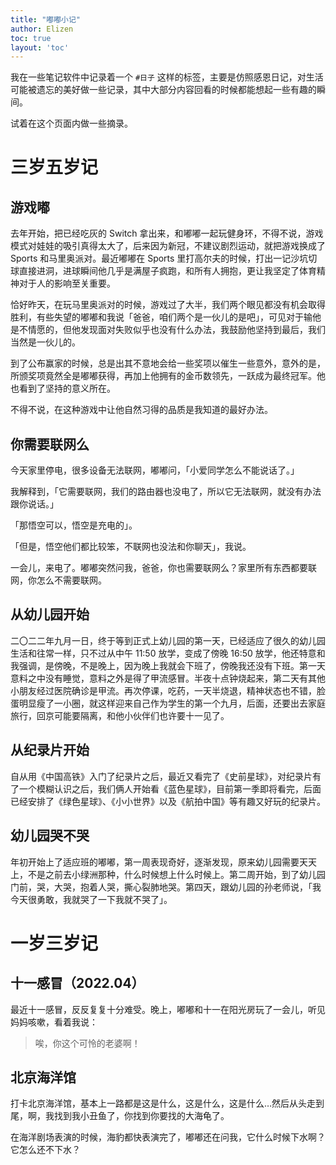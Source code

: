 ```yaml
---
title: "嘟嘟小记"
author: Elizen
toc: true
layout: 'toc'
---
```


我在一些笔记软件中记录着一个 `#日子` 这样的标签，主要是仿照感恩日记，对生活可能被遗忘的美好做一些记录，其中大部分内容回看的时候都能想起一些有趣的瞬间。

试着在这个页面内做一些摘录。

# 三岁五岁记

## 游戏嘟

去年开始，把已经吃灰的 Switch 拿出来，和嘟嘟一起玩健身环，不得不说，游戏模式对娃娃的吸引真得太大了，后来因为新冠，不建议剧烈运动，就把游戏换成了 Sports 和马里奥派对。最近嘟嘟在 Sports 里打高尔夫的时候，打出一记沙坑切球直接进洞，进球瞬间他几乎是满屋子疯跑，和所有人拥抱，更让我坚定了体育精神对于人的影响至关重要。

恰好昨天，在玩马里奥派对的时候，游戏过了大半，我们两个眼见都没有机会取得胜利，有些失望的嘟嘟和我说「爸爸，咱们两个是一伙儿的是吧」，可见对于输他是不情愿的，但他发现面对失败似乎也没有什么办法，我鼓励他坚持到最后，我们当然是一伙儿的。

到了公布赢家的时候，总是出其不意地会给一些奖项以催生一些意外，意外的是，所颁奖项竟然全是嘟嘟获得，再加上他拥有的金币数领先，一跃成为最终冠军。他也看到了坚持的意义所在。

不得不说，在这种游戏中让他自然习得的品质是我知道的最好办法。

## 你需要联网么

今天家里停电，很多设备无法联网，嘟嘟问，「小爱同学怎么不能说话了。」

我解释到，「它需要联网，我们的路由器也没电了，所以它无法联网，就没有办法跟你说话。」

「那悟空可以，悟空是充电的」。

「但是，悟空他们都比较笨，不联网也没法和你聊天」，我说。

一会儿，来电了。嘟嘟突然问我，爸爸，你也需要联网么？家里所有东西都要联网，你怎么不需要联网。

## 从幼儿园开始

二〇二二年九月一日，终于等到正式上幼儿园的第一天，已经适应了很久的幼儿园生活和往常一样，只不过从中午 11:50 放学，变成了傍晚 16:50 放学，他还特意和我强调，是傍晚，不是晚上，因为晚上我就会下班了，傍晚我还没有下班。第一天意料之中没有睡觉，意料之外是得了甲流感冒。半夜十点钟烧起来，第二天有其他小朋友经过医院确诊是甲流。再次停课，吃药，一天半烧退，精神状态也不错，脸蛋明显瘦了一小圈，就这样迎来自己作为学生的第一个九月，后面，还要出去家庭旅行，回京可能要隔离，和他小伙伴们也许要十一见了。

## 从纪录片开始

自从用《中国高铁》入门了纪录片之后，最近又看完了《史前星球》，对纪录片有了一个模糊认识之后，我们俩人开始看《蓝色星球》，目前第一季即将看完，后面已经安排了《绿色星球》、《小小世界》以及《航拍中国》等有趣又好玩的纪录片。

## 幼儿园哭不哭

年初开始上了适应班的嘟嘟，第一周表现奇好，逐渐发现，原来幼儿园需要天天上，不是之前去小绿洲那种，什么时候想上什么时候上。第二周开始，到了幼儿园门前，哭，大哭，抱着人哭，撕心裂肺地哭。第四天，跟幼儿园的孙老师说，「我今天很勇敢，我就哭了一下我就不哭了」。

# 一岁三岁记

## 十一感冒（2022.04）

最近十一感冒，反反复复十分难受。晚上，嘟嘟和十一在阳光房玩了一会儿，听见妈妈咳嗽，看着我说：

> 唉，你这个可怜的老婆啊！

## 北京海洋馆

打卡北京海洋馆，基本上一路都是这是什么，这是什么，这是什么…然后从头走到尾，啊，我找到我小丑鱼了，你找到你要找的大海龟了。

在海洋剧场表演的时候，海豹都快表演完了，嘟嘟还在问我，它什么时候下水啊？它怎么还不下水？